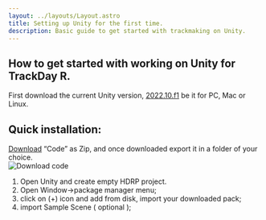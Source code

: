 ```yaml
---
layout: ../layouts/Layout.astro
title: Setting up Unity for the first time.
description: Basic guide to get started with trackmaking on Unity.
---
```


## How to get started with working on Unity for TrackDay R.  

First download the current Unity version, [2022.10.f1](https://unity3d.com/get-unity/download/archive) be it for PC, Mac or Linux.  

## Quick installation:  

[Download]( https://github.com/onighiri975/TDR-track-tool-2022.git) “Code” as Zip, and once downloaded export it in a folder of your choice.   
![Download code](/assets/images/1.jpg "Download Code")  
1) Open Unity and create empty HDRP project.  
2) Open Window->package manager menu;  
3) click on (+) icon and add from disk, import your downloaded pack;  
4) import Sample Scene ( optional );  
 

